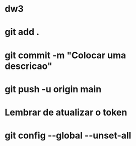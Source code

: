 # dw3

# git add .
# git commit -m "Colocar uma descricao"
# git push -u origin main

# Lembrar de atualizar o token

# git config --global --unset-all
